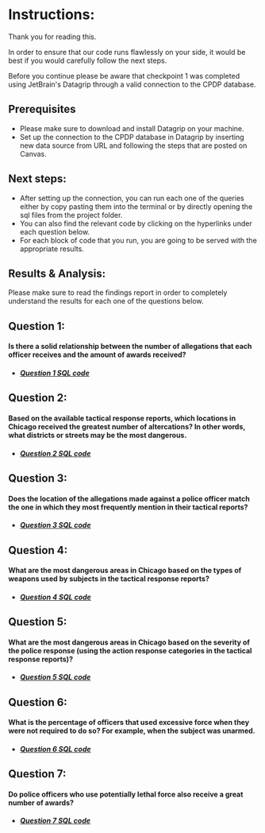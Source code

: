 # Instructions:

Thank you for reading this.

In order to ensure that our code runs flawlessly on your side, it would 
be best if you would carefully follow the next steps.

Before you continue please be aware that checkpoint 1 was completed 
using JetBrain's Datagrip through a valid connection to the CPDP database.

## Prerequisites
- Please make sure to download and install Datagrip on your machine.
- Set up the connection to the CPDP database in Datagrip by inserting new data source from URL and following the steps that are posted on Canvas.

## Next steps:
- After setting up the connection, you can run each one of the queries either by copy pasting them into the terminal or by directly opening the sql files from the project folder.
- You can also find the relevant code by clicking on the hyperlinks under each question below.
- For each block of code that you run, you are going to be served with the appropriate results.

## Results & Analysis:
Please make sure to read the findings report in order to completely understand the results for each one of the questions below.

## Question 1:
#### Is there a solid relationship between the number of allegations that each officer receives and the amount of awards received?
- ##### [Question 1 SQL code](old_questions/question_1.sql)

## Question 2:
#### Based on the available tactical response reports, which locations in Chicago received the greatest number of altercations? In other words, what districts or streets may be the most dangerous.
- ##### [Question 2 SQL code](old_questions/question_2.sql)

## Question 3:
#### Does the location of the allegations made against a police officer match the one in which they most frequently mention in their tactical reports?
- ##### [Question 3 SQL code](old_questions/question_3.sql)

## Question 4:
#### What are the most dangerous areas in Chicago based on the types of weapons used by subjects in the tactical response reports?
- ##### [Question 4 SQL code](old_questions/question_4.sql)


## Question 5:
#### What are the most dangerous areas in Chicago based on the severity of the police response (using the action response categories in the tactical response reports)?
- ##### [Question 5 SQL code](old_questions/question_5.sql)


## Question 6:
#### What is the percentage of officers that used excessive force when they were not required to do so?  For example, when the subject was unarmed.
- ##### [Question 6 SQL code](old_questions/question_6.sql)


## Question 7:
#### Do police officers who use potentially lethal force also receive a great number of awards?
- ##### [Question 7 SQL code](old_questions/question_7.sql)
